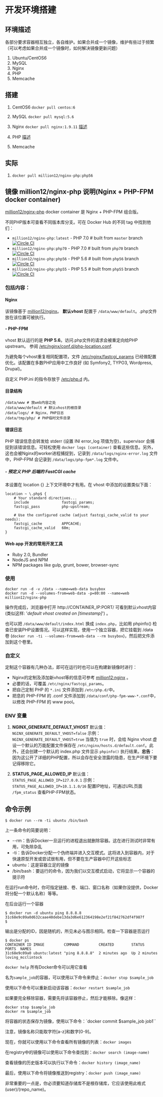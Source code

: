 # 开发环境搭建

## 环境描述
  各部分要求容器相互独立，各自维护。如果合并成一个镜像，维护有些过于频繁（可以考虑如果合并成一个镜像时，如何解决镜像更新问题）
  1. Ubuntu/CentOS6
  2. MySQL
  3. Nginx
  4. PHP
  5. Memcache

## 搭建
  1. CentOS6 `docker pull centos:6`

  2. MySQL `docker pull mysql:5.6`

  3. Nginx `docker pull nginx:1.9.11`
  [描述](https://hub.docker.com/_/nginx/)

  4. PHP
  [描述](https://hub.docker.com/_/php/)

  5. Memcache

## 实际
  1. `docker pull million12/nginx-php:php56`


## 镜像 million12/nginx-php 说明(Nginx + PHP-FPM docker container)
 [million12/nginx-php](https://registry.hub.docker.com/u/million12/nginx-php/) docker container 是 Nginx + PHP-FPM 组合版。

不同PHP版本可查看不同版本库分支。可在 Docker Hub 的不同 tag 中找到他们：
* `million12/nginx-php:latest` - PHP 7.0 # built from `master` branch [![Circle CI](https://circleci.com/gh/million12/docker-nginx-php.svg?style=svg)](https://circleci.com/gh/million12/docker-nginx-php)
* `million12/nginx-php:php70` - PHP 7.0 # built from `php70` branch [![Circle CI](https://circleci.com/gh/million12/docker-nginx-php/tree/php70.svg?style=svg)](https://circleci.com/gh/million12/docker-nginx-php/tree/php70)
* `million12/nginx-php:php56` - PHP 5.6 # built from `php56` branch [![Circle CI](https://circleci.com/gh/million12/docker-nginx-php/tree/php56.svg?style=svg)](https://circleci.com/gh/million12/docker-nginx-php/tree/php56)
* `million12/nginx-php:php55` - PHP 5.5 # built from `php55` branch [![Circle CI](https://circleci.com/gh/million12/docker-nginx-php/tree/php55.svg?style=svg)](https://circleci.com/gh/million12/docker-nginx-php/tree/php55)


### 包括内容：

#### Nginx

该镜像基于 [million12/nginx](https://github.com/million12/docker-nginx)。
**默认vhost** 配置于 `/data/www/default`。.php文件放在该位置可被执行。

#### - PHP-FPM

vhost 默认运行的是 **PHP 5.6**。访问.php文件的请求会被重定向给PHP upstream。 参阅 [/etc/nginx/conf.d/php-location.conf](container-files/etc/nginx/conf.d/php-location.conf).

为避免每个vhost重复相同配置项，文件 [/etc/nginx/fastcgi_params](container-files/etc/nginx/fastcgi_params) 已经做配置优化。该配置在多数PHP应用中工作良好 (如 Symfony2, TYPO3, Wordpress, Drupal)。

自定义 PHP.ini 的指令存放于 [/etc/php.d](container-files/etc/php.d/) 内。

#### 目录结构
```
/data/www # 放web内容之处
/data/www/default # 默认vhost的根目录
/data/logs/ # Nginx、PHP日志
/data/tmp/php/ # PHP临时文件目录
```

#### 错误日志

PHP 错误信息会转发给 stderr (设置 INI error_log 项值为空)，supervisor 会捕捉到该错误信息。可轻松使用 `docker logs [container]` 查看这些信息。另外，这也会被Nginx的worker进程捕捉到，记录到 `/data/logs/nginx-error.log` 文件中，PHP-FPM 会记录到 `/data/logs/php-fpm*.log` 文件中。

##### - 预定义 PHP 后端的 FastCGI cache

本设置在 location {} 上下文环境中才有用。在 vhost 中添加的设置类似下面：
```
location ~ \.php$ {
    # Your standard directives...
    include               fastcgi_params;
    fastcgi_pass          php-upstream;

    # Use the configured cache (adjust fastcgi_cache_valid to your needs):
    fastcgi_cache         APPCACHE;
    fastcgi_cache_valid   60m;
}
```

#### Web app 开发的常用开发工具

* Ruby 2.0, Bundler
* NodeJS and NPM
* NPM packages like gulp, grunt, bower, browser-sync

### 使用

```
docker run -d -v /data --name=web-data busybox
docker run -d --volumes-from=web-data -p=80:80 --name=web million12/nginx-php
```

操作完成后，浏览器中打开 http://CONTAINER_IP:PORT/ 可看到默认vhost内容(类似这样: '*default vhost created on [timestamp]*') 。

也可以把 `/data/www/default/index.html` 换成 `index.php`，比如用 phpinfo() 检查已安装PHP设置情况。可以这样实现，使用一个独立容器，把它挂载到 /data 卷 (`docker run -ti --volumes-from=web-data --rm busybox`)，然后把文件添加到这个卷里。


### 自定义

定制这个容器有几种办法，即可在运行时也可以在构建新镜像时进行：

* Nginx的定制及添加新vhost等的信息可参考 [million12:nginx](https://github.com/million12/docker-nginx) 。
* 必要的话，可覆盖 `/etc/nginx/fastcgi_params`。
* 把自己定制 PHP 的 `*.ini` 文件添加到 `/etc/php.d/`中。
* 把息的 PHP-FPM 的 .conf 文件添加到 `/data/conf/php-fpm-www-*.conf`中，以修改 PHP-FPM 的 www pool。

### ENV 变量

  1. **NGINX_GENERATE_DEFAULT_VHOST**
默认值： `NGINX_GENERATE_DEFAULT_VHOST=false`
示例： `NGINX_GENERATE_DEFAULT_VHOST=true`
当值为 `true` 时，会给 Nginx vhost 虚设一个默认的万能配置文件保存在 `/etc/nginx/hosts.d/default.conf`。此外，还会创建一个默认的 index.php 文件显示 `phpinfo()` 执行结果。**忠告**：因为这公开了详细的PHP配置，所以会存在安全泄露的隐患，在生产环境下要记得移除它。

  2. **STATUS_PAGE_ALLOWED_IP**
默认值：`STATUS_PAGE_ALLOWED_IP=127.0.0.1`
示例：`STATUS_PAGE_ALLOWED_IP=10.1.1.0/16`
配置IP地址，可通过URL页面 `/fpm_status` 查看PHP-FPM状态。





## 命令示例

```
$ docker run --rm -ti ubuntu /bin/bash
```
上一条命令的简要说明：
* --rm：告诉Docker一旦运行的进程退出就删除容器。这在进行测试时非常有用，可免除杂乱
* -ti：告诉Docker分配一个伪终端并进入交互模式。这将进入到容器内，对于快速原型开发或尝试很有用，但不要在生产容器中打开这些标志
* ubuntu：这是容器立足的镜像
* /bin/bash：要运行的命令，因为我们以交互模式启动，它将显示一个容器的提示符

在运行run命令时，你可指定链接、卷、端口、窗口名称（如果你没提供，Docker将分配一个默认名称）等等。


在后台运行一个容器

    $ docker run -d ubuntu ping 8.8.8.8
    31c68e9c09a0d632caae40debe13da3d6e612364198e2ef21f842762df4f987f
    $

输出是分配的ID，因是随机的，所见未必与图示相同。检查一下容器是否运行

    $ docker ps
    CONTAINER ID IMAGE         COMMAND         CREATED        STATUS        PORTS  NAMES
    31c68e9c09a0 ubuntu:latest "ping 8.8.8.8"  2 minutes ago  Up 2 minutes         loving_mcclintock


`docker help` 所有Docker命令可以用它查看

名为`sample_job`的容器，可以使用以下命令来停止：`docker stop $sample_job`

使用以下命令可以重新启动该容器：`docker restart $sample_job`

如果要完全移除容器，需要先将该容器停止，然后才能移除。像这样：
```
docker stop $sample_job
docker rm $sample_job
```

将容器的状态保存为镜像，使用以下命令：`docker commit $sample_job job1``

注意，镜像名称只能取字符[a-z]和数字[0-9]。

现在，你就可以使用以下命令查看所有镜像的列表：`docker images`

在registry中的镜像可以使用以下命令查找到：`docker search (image-name)`

查看镜像的历史版本可以执行以下命令：`docker history (image_name)`

最后，使用以下命令将镜像推送到registry：`docker push (image_name)`

非常重要的一点是，你必须要知道存储库不是根存储库，它应该使用此格式(user)/(repo_name)。

